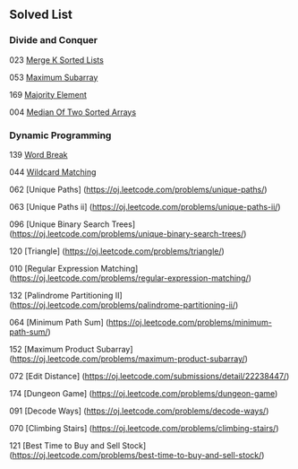 ## Solved List

### Divide and Conquer

023 [Merge K Sorted Lists](https://oj.leetcode.com/problems/merge-k-sorted-lists/)

053 [Maximum Subarray](https://oj.leetcode.com/problems/maximum-subarray/)

169 [Majority Element](https://oj.leetcode.com/problems/majority-element/)

004 [Median Of Two Sorted Arrays](https://oj.leetcode.com/problems/median-of-two-sorted-arrays/)

### Dynamic Programming

139 [Word Break](https://oj.leetcode.com/problems/word-break/)

044 [Wildcard Matching](https://oj.leetcode.com/problems/wildcard-matching/)

062 [Unique Paths] (https://oj.leetcode.com/problems/unique-paths/)

063 [Unique Paths ii] (https://oj.leetcode.com/problems/unique-paths-ii/)

096 [Unique Binary Search Trees] (https://oj.leetcode.com/problems/unique-binary-search-trees/)

120 [Triangle] (https://oj.leetcode.com/problems/triangle/)

010 [Regular Expression Matching] (https://oj.leetcode.com/problems/regular-expression-matching/)

132 [Palindrome Partitioning II] (https://oj.leetcode.com/problems/palindrome-partitioning-ii/)

064 [Minimum Path Sum] (https://oj.leetcode.com/problems/minimum-path-sum/)

152 [Maximum Product Subarray] (https://oj.leetcode.com/problems/maximum-product-subarray/)

072 [Edit Distance] (https://oj.leetcode.com/submissions/detail/22238447/)

174 [Dungeon Game] (https://oj.leetcode.com/problems/dungeon-game)

091 [Decode Ways] (https://oj.leetcode.com/problems/decode-ways/)

070 [Climbing Stairs] (https://oj.leetcode.com/problems/climbing-stairs/)

121 [Best Time to Buy and Sell Stock] (https://oj.leetcode.com/problems/best-time-to-buy-and-sell-stock/)
